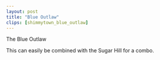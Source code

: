 ```yaml
---
layout: post
title: "Blue Outlaw"
clips: [shimmytown_blue_outlaw]
---
```



The Blue Outlaw

This can easily be combined with the Sugar Hill for a combo.

